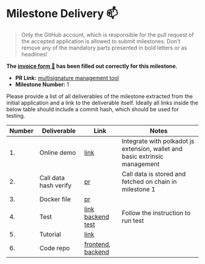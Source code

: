 # Milestone Delivery :mailbox:

> Only the GitHub account, which is responsible for the pull request of the accepted application is allowed to submit milestones. Don't remove any of the mandatory parts presented in bold letters or as headlines!

**The [invoice form :pencil:](https://forms.gle/8Wx7nxtq8fKrsuEz8) has been filled out correctly for this milestone.**  

* **PR Link:** [multisignature management tool](https://github.com/w3f/Open-Grants-Program/pull/11)
* **Milestone Number:** 1

Please provide a list of all deliverables of the milestone extracted from the initial application and a link to the deliverable itself. Ideally all links inside the below table should include a commit hash, which should be used for testing.

| Number | Deliverable | Link | Notes |
| ------------- | ------------- | ------------- |------------- |
| 1. | Online demo | [link](https://multisig.subscan.io.l2me.com/) | Integrate with polkadot js extension, wallet and basic extrinsic management|
| 2.  | Call data hash verify |[pr](https://github.com/itering/subscan-multisig-ui/commit/30f83b4a4d9f0f060c46db103cee3125e8f0e487) | Call data is stored and fetched on chain in milestone 1|
| 3.  | Docker file |[pr](https://github.com/itering/subscan-multisig-ui/commit/75ebe13a507051c5a89029f4260162835bb44fd0) | |
| 4.  | Test |[link](https://github.com/itering/subscan-multisig-ui/blob/main/README.md#Test) [backend test](https://github.com/itering/subscan-multisig-backend/blob/master/spec/tests/crawler.spec.ts) | Follow the instruction to run test|
| 5.  | Tutorial |[link](https://github.com/itering/subscan-multisig-ui/blob/main/README.md#tutorial) | |
| 6.  | Code repo |[frontend](https://github.com/itering/subscan-multisig-ui), [backend](https://github.com/itering/subscan-multisig-backend) | |

